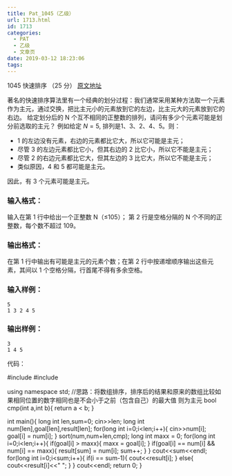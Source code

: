 ```yaml
---
title: Pat_1045（乙级）
url: 1713.html
id: 1713
categories:
  - PAT
  - 乙级
  - 文章页
date: 2019-03-12 18:23:06
tags:
---
```


1045 快速排序 （25 分） [原文地址](https://pintia.cn/problem-sets/994805260223102976/problems/994805278589960192)

著名的快速排序算法里有一个经典的划分过程：我们通常采用某种方法取一个元素作为主元，通过交换，把比主元小的元素放到它的左边，比主元大的元素放到它的右边。 给定划分后的 N 个互不相同的正整数的排列，请问有多少个元素可能是划分前选取的主元？ 例如给定 $N = 5$, 排列是1、3、2、4、5。则：

*   1 的左边没有元素，右边的元素都比它大，所以它可能是主元；
*   尽管 3 的左边元素都比它小，但其右边的 2 比它小，所以它不能是主元；
*   尽管 2 的右边元素都比它大，但其左边的 3 比它大，所以它不能是主元；
*   类似原因，4 和 5 都可能是主元。

因此，有 3 个元素可能是主元。

### 输入格式：

输入在第 1 行中给出一个正整数 N（≤10​5​​）； 第 2 行是空格分隔的 N 个不同的正整数，每个数不超过 10​9​​。

### 输出格式：

在第 1 行中输出有可能是主元的元素个数；在第 2 行中按递增顺序输出这些元素，其间以 1 个空格分隔，行首尾不得有多余空格。

### 输入样例：

    5
    1 3 2 4 5
    

### 输出样例：

    3
    1 4 5

代码：

#include<iostream>
#include<algorithm>

using namespace std;
//思路：将数组排序，排序后的结果和原来的数组比较如果相同位置的数字相同也是不会小于之前（包含自己）的最大值 则为主元
bool cmp(int a,int b){
    return a < b;
}

int main(){
    long int len,sum=0;
    cin>>len;
    long int num\[len\],goal\[len\],result\[len\];
    for(long int i=0;i<len;i++){
        cin>>num\[i\];
        goal\[i\] = num\[i\];
    }
    sort(num,num+len,cmp);
    long int maxx = 0;
    for(long int i=0;i<len;i++){
        if(goal\[i\] > maxx){
            maxx = goal\[i\];
        }
        if(goal\[i\] == num\[i\] && num\[i\] == maxx){
            result\[sum\] = num\[i\];
            sum++;
        }
    }
    cout<<sum<<endl;
    for(long int i=0;i<sum;i++){
        if(i == sum-1){
            cout<<result\[i\];
        }
        else{
            cout<<result\[i\]<<" ";
        }
    }
    cout<<endl;
    return 0;
}